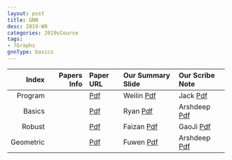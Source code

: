 ```yaml
---
layout: post
title: GNN   
desc: 2019-W9
categories: 2019sCourse
tags:
- 7Graphs
gnnType: basics
---
```



| Index | Papers Info | Paper URL| Our Summary Slide |Our Scribe Note |
| -----: | -------------------------------: | :----- | :----- | :----- | 
| Program |      | [Pdf]() | Weilin [Pdf]() | Jack [Pdf]() | 
| Basics |      | [Pdf]() | Ryan [Pdf]() | Arshdeep [Pdf]() | 
| Robust |      | [Pdf]() | Faizan [Pdf]() | GaoJi [Pdf]() | 
| Geometric |      | [Pdf]() | Fuwen [Pdf]() | Arshdeep [Pdf]() | 

